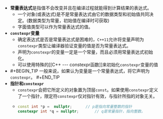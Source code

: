 - **常量表达式**是指值不会改变并且在编译过程就能得到计算结果的表达式。
	- 一个对象(或表达式)是不是常量表达式由它的数据类型和初始值共同决定。(数据类型为常量，初始值在编译时可获取)
	- 字面值类型可以作为常量表达式的值。
- **`constexpr`变量**
	- 确定表达式是否是常量表达式是困难的，`C++11`允许将变量声明为`constexpr`类型让编译器验证变量的值是否为常量表达式。
	- 声明为`constexpr`的变量一定是一个常量，而且必须用常量表达式初始化。
	- 可以使用特殊的[[C++ --- constexpr函数]]来初始化`constexpr`变量的值
- #+BEGIN_TIP
  一般来说，如果认为变量是一个常量表达式，将它声明为`constexpr`。
  #+END_TIP
- **指针和`constexpr`**
	- `constexpr`会把它所定义的对象置为顶层`const`。如果使用`constexpr`定义了一个指针，限定符`constexpr`仅对指针有效，与指针所指的对象无关。
	- ```C++
	  const int *p =  nullptr;		// p是指向常量整数的指针
	  constexpr int *q = nullptr;		// q是常量指针，指向整数。
	  ```